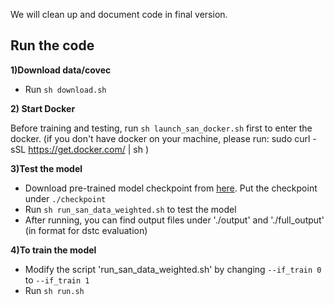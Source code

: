We will clean up and document code in final version. 

## Run the code

**1)Download data/covec**
* Run `sh download.sh`

**2) Start Docker**

Before training and testing, run `sh launch_san_docker.sh` first to enter the docker.
(if you don't have docker on your machine, please run:
sudo curl -sSL https://get.docker.com/ | sh
)

**3)Test the model**

* Download pre-trained model checkpoint from [here](https://drive.google.com/file/d/1Wm5VQriCaAF3l3C571y_XzhYp75BzZ9w/view?usp=sharing). Put the checkpoint under `./checkpoint`
* Run `sh run_san_data_weighted.sh` to test the model
* After running, you can find output files under './output' and './full_output' (in format for dstc evaluation)

**4)To train the model**

* Modify the script 'run_san_data_weighted.sh' by changing `--if_train 0` to `--if_train 1`
* Run `sh run.sh`

